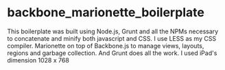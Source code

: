 backbone_marionette_boilerplate
===============================

This boilerplate was built using Node.js, Grunt and all the NPMs necessary to concatenate and minify both javascript and CSS.
I use LESS as my CSS compiler.
Marionette on top of Backbone.js to manage views, layouts, regions and garbage collection.
And Grunt does all the work.
I used iPad's dimension 1028 x 768
